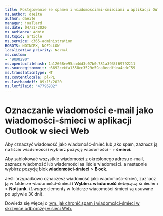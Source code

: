 ```yaml
---
title: Postępowanie ze spamem i wiadomościami-śmieciami w aplikacji Outlook w sieci Web
ms.author: daeite
author: daeite
manager: joallard
ms.date: 04/21/2020
ms.audience: Admin
ms.topic: article
ms.service: o365-administration
ROBOTS: NOINDEX, NOFOLLOW
localization_priority: Normal
ms.custom:
- "9000290"
ms.openlocfilehash: 4a12668ee95aa4dd3c07b0d781a3935f69792211
ms.sourcegitcommit: c6692ce0fa1358ec3529e59ca0ecdfdea4cdc759
ms.translationtype: MT
ms.contentlocale: pl-PL
ms.lasthandoff: 09/15/2020
ms.locfileid: "47795902"
---
```

# <a name="mark-email-messages-as-junk-in-outlook-on-the-web"></a>Oznaczanie wiadomości e-mail jako wiadomości-śmieci w aplikacji Outlook w sieci Web

Aby oznaczyć wiadomość jako wiadomość-śmieć lub jako spam, zaznacz ją na liście wiadomości i wybierz pozycję wiadomości **-**  >  **śmieci**.

Aby zablokować wszystkie wiadomości z określonego adresu e-mail, zaznacz wiadomość lub wiadomości na liście wiadomości, a następnie wybierz pozycję blok **wiadomości-śmieci**  >  **Block**.

Jeśli przypadkowo oznaczesz wiadomość jako wiadomość-śmieć, zaznacz ją w folderze wiadomości-śmieci i **Wybierz wiadomość**niebędącą śmieciem  >  **Not junk**. (*Uwaga:* elementy w folderze wiadomości-śmieci są usuwane po upływie 30 dni).

Dowiedz się więcej o [tym, jak chronić spam i wiadomości-śmieci w skrzynce odbiorczej w sieci Web.](https://support.office.com/article/db786e79-54e2-40cc-904f-d89d57b7f41d)